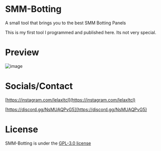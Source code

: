 # SMM-Botting
A small tool that brings you to the best SMM Botting Panels

This is my first tool I programmed and published here. Its not very special.

# Preview
![image](https://github.com/LelaxLTCL/SMM-Botting/assets/153328643/60c63225-c2c1-4aa1-85e2-52a608217704)

# Socials/Contact
[https://instagram.com/lelaxltcl](https://instagram.com/lelaxltcl)

[https://discord.gg/NsMUAQPvG5](https://discord.gg/NsMUAQPvG5)

# License
SMM-Botting is under the [GPL-3.0 license](https://github.com/LelaxLTCL/SMM-Botting?tab=GPL-3.0-1-ov-file)
